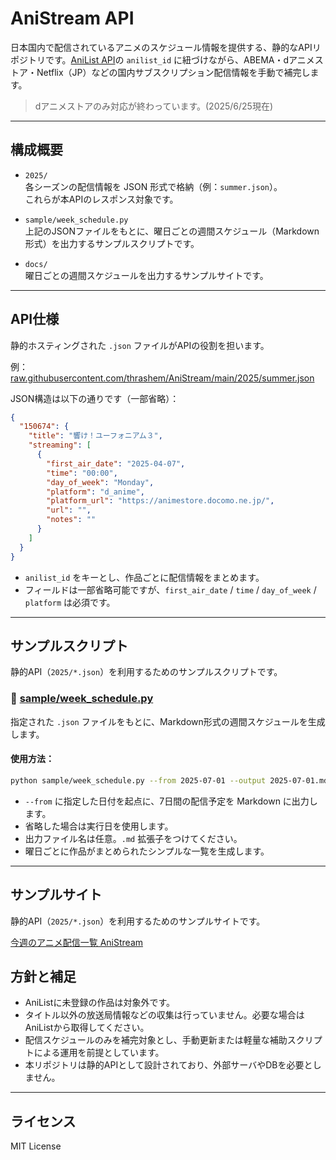 # AniStream API

日本国内で配信されているアニメのスケジュール情報を提供する、静的なAPIリポジトリです。[AniList API](https://docs.anilist.co/)の `anilist_id` に紐づけながら、ABEMA・dアニメストア・Netflix（JP）などの国内サブスクリプション配信情報を手動で補完します。  
> dアニメストアのみ対応が終わっています。(2025/6/25現在)

---

## 構成概要

- `2025/`  
  各シーズンの配信情報を JSON 形式で格納（例：`summer.json`）。  
  これらが本APIのレスポンス対象です。

- `sample/week_schedule.py`  
  上記のJSONファイルをもとに、曜日ごとの週間スケジュール（Markdown形式）を出力するサンプルスクリプトです。

- `docs/`  
  曜日ごとの週間スケジュールを出力するサンプルサイトです。
---

## API仕様

静的ホスティングされた `.json` ファイルがAPIの役割を担います。

例：[raw.githubusercontent.com/thrashem/AniStream/main/2025/summer.json](https://raw.githubusercontent.com/thrashem/AniStream/main/2025/summer.json)

JSON構造は以下の通りです（一部省略）：

```json
{
  "150674": {
    "title": "響け！ユーフォニアム３",
    "streaming": [
      {
        "first_air_date": "2025-04-07",
        "time": "00:00",
        "day_of_week": "Monday",
        "platform": "d_anime",
        "platform_url": "https://animestore.docomo.ne.jp/",
        "url": "",
        "notes": ""
      }
    ]
  }
}
```

- `anilist_id` をキーとし、作品ごとに配信情報をまとめます。
- フィールドは一部省略可能ですが、`first_air_date` / `time` / `day_of_week` / `platform` は必須です。

---

## サンプルスクリプト

静的API（`2025/*.json`）を利用するためのサンプルスクリプトです。

### 📄 [sample/week_schedule.py](https://github.com/thrashem/AniStream/blob/main/sample/week_schedule.py)

指定された `.json` ファイルをもとに、Markdown形式の週間スケジュールを生成します。

#### 使用方法：

```bash
python sample/week_schedule.py --from 2025-07-01 --output 2025-07-01.md
```

- `--from` に指定した日付を起点に、7日間の配信予定を Markdown に出力します。
- 省略した場合は実行日を使用します。
- 出力ファイル名は任意。`.md` 拡張子をつけてください。
- 曜日ごとに作品がまとめられたシンプルな一覧を生成します。

---

## サンプルサイト

静的API（`2025/*.json`）を利用するためのサンプルサイトです。

[今週のアニメ配信一覧 AniStream](https://thrashem.github.io/AniStream/docs/)

## 方針と補足

- AniListに未登録の作品は対象外です。
- タイトル以外の放送局情報などの収集は行っていません。必要な場合はAniListから取得してください。
- 配信スケジュールのみを補完対象とし、手動更新または軽量な補助スクリプトによる運用を前提としています。
- 本リポジトリは静的APIとして設計されており、外部サーバやDBを必要としません。

---

## ライセンス

MIT License

